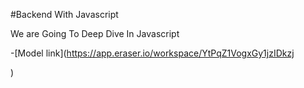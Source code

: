 #Backend With Javascript

We are Going To Deep Dive In Javascript

-[Model link](https://app.eraser.io/workspace/YtPqZ1VogxGy1jzIDkzj

)